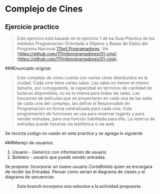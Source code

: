 # Complejo de Cines
## Ejercicio practico


> Este ejercicio esta basado en el ejercicio 1 de ka Guía Práctica de los módulos Programación Orientada a Objetos y Bases de Datos del Programa Nacional [111mil Programadores](https://www.argentina.gob.ar/111mil). Ver [https://github.com/111milprogramadores/01-cine](https://github.com/111milprogramadores/01-cine).

###Enunciado original:

> Este complejo de cines cuenta con varios cines distribuidos en la ciudad. Cada cine tiene varias salas. Las salas no tienen el mismo tamaño, por consiguiente, la capacidad en términos de cantidad de butacas disponibles, no es la misma para todas las salas.
> Las funciones de películas que se proyectarán en cada una de las salas de cada cine del complejo, las define el Responsable de Programación en forma centralizada para cada cine.
> Esta programación de funciones se usa para reservar lugares y para vender entradas, para una función habilitada para ello. La reserva de entradas puede hacerse vía telefónica o vía web.

Se recorta codigo no usado en esta practica y se agrega lo siguiente

###Manejo de usuarios:


1. Usuario - Generico con informacion de usuario
2. Boletero - usuario que puede vender entradas.

Se propone:
Incorporar un nuevo usuario *CortaBoleta* quien se encargara de recibir las Entradas. Pensar como serian el diagrama de clases y el diagrama de secuencias

> **Este branch incorpora una solucion a la actividad propuesta**


